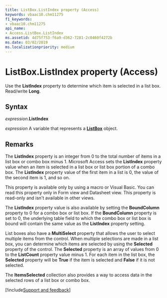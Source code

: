 ```yaml
---
title: ListBox.ListIndex property (Access)
keywords: vbaac10.chm11275
f1_keywords:
- vbaac10.chm11275
api_name:
- Access.ListBox.ListIndex
ms.assetid: 4d75f753-f6a9-d362-7281-2c0460f4272b
ms.date: 03/02/2019
ms.localizationpriority: medium
---
```



# ListBox.ListIndex property (Access)

Use the **ListIndex** property to determine which item is selected in a list box. Read/write **Long**.


## Syntax

_expression_.**ListIndex**

_expression_ A variable that represents a **[ListBox](Access.ListBox.md)** object.


## Remarks

The **ListIndex** property is an integer from 0 to the total number of items in a list box or combo box minus 1. Microsoft Access sets the **ListIndex** property value when an item is selected in a list box or list box portion of a combo box. The **ListIndex** property value of the first item in a list is 0, the value of the second item is 1, and so on.

This property is available only by using a macro or Visual Basic. You can read this property only in Form view and Datasheet view. This property is read-only and isn't available in other views.

The **ListIndex** property value is also available by setting the **BoundColumn** property to 0 for a combo box or list box. If the **BoundColumn** property is set to 0, the underlying table field to which the combo box or list box is bound will contain the same value as the **ListIndex** property setting.

List boxes also have a **MultiSelect** property that allows the user to select multiple items from the control. When multiple selections are made in a list box, you can determine which items are selected by using the **Selected** property of the control. The **Selected** property is an array of values from 0 to the **ListCount** property value minus 1. For each item in the list box, the **Selected** property will be **True** if the item is selected and **False** if it is not selected.

The **ItemsSelected** collection also provides a way to access data in the selected rows of a list box or combo box.




[!include[Support and feedback](~/includes/feedback-boilerplate.md)]
